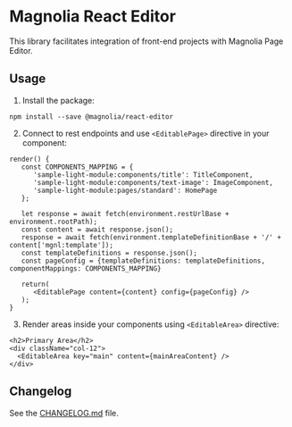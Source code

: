 # Magnolia React Editor

This library facilitates integration of front-end projects with Magnolia Page Editor.

## Usage

 1. Install the package:
```
npm install --save @magnolia/react-editor
```

 2. Connect to rest endpoints and use `<EditablePage>` directive in your component:
```
render() {
   const COMPONENTS_MAPPING = {
      'sample-light-module:components/title': TitleComponent,
      'sample-light-module:components/text-image': ImageComponent,
      'sample-light-module:pages/standard': HomePage
   };

   let response = await fetch(environment.restUrlBase + environment.rootPath);
   const content = await response.json();
   response = await fetch(environment.templateDefinitionBase + '/' + content['mgnl:template']);
   const templateDefinitions = response.json();
   const pageConfig = {templateDefinitions: templateDefinitions, componentMappings: COMPONENTS_MAPPING}

   return(
      <EditablePage content={content} config={pageConfig} />
   );
}
```

 3. Render areas inside your components using `<EditableArea>` directive:
```
<h2>Primary Area</h2>
<div className="col-12">
  <EditableArea key="main" content={mainAreaContent} />
</div>
```

## Changelog

See the [CHANGELOG.md](https://git.magnolia-cms.com/projects/MODULES/repos/frontend-helpers/browse/packages/react-editor/CHANGELOG.md) file.
